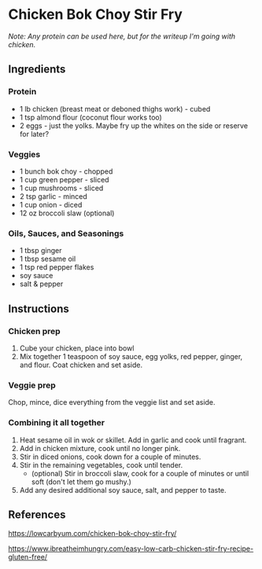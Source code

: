 # Chicken Bok Choy Stir Fry
*Note: Any protein can be used here, but for the writeup I'm going with chicken.*

## Ingredients

### Protein
* 1 lb chicken (breast meat or deboned thighs work) - cubed
* 1 tsp almond flour (coconut flour works too)
* 2 eggs - just the yolks. Maybe fry up the whites on the side or reserve for later?

### Veggies
* 1 bunch bok choy - chopped
* 1 cup green pepper - sliced
* 1 cup mushrooms - sliced
* 2 tsp garlic - minced
* 1 cup onion - diced
* 12 oz broccoli slaw (optional)

### Oils, Sauces, and Seasonings
* 1 tbsp ginger
* 1 tbsp sesame oil
* 1 tsp red pepper flakes
* soy sauce
* salt & pepper

## Instructions

### Chicken prep

1. Cube your chicken, place into bowl
2. Mix together 1 teaspoon of soy sauce, egg yolks, red pepper, ginger, and flour. Coat chicken and set aside.

### Veggie prep

Chop, mince, dice everything from the veggie list and set aside.

### Combining it all together

1. Heat sesame oil in wok or skillet. Add in garlic and cook until fragrant.
2. Add in chicken mixture, cook until no longer pink.
3. Stir in diced onions, cook down for a couple of minutes.
4. Stir in the remaining vegetables, cook until tender.
    * (optional) Stir in broccoli slaw, cook for a couple of minutes or until soft (don't let them go mushy.)
5. Add any desired additional soy sauce, salt, and pepper to taste.

## References
https://lowcarbyum.com/chicken-bok-choy-stir-fry/

https://www.ibreatheimhungry.com/easy-low-carb-chicken-stir-fry-recipe-gluten-free/
